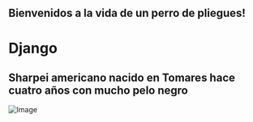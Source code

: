 ## Bienvenidos a la vida de un perro de pliegues!
# **Django**
## Sharpei americano nacido en Tomares hace cuatro años con mucho pelo negro
![Image](D:\django\1604693_707765605933045_952335443_n.jpg?raw=true "Django")
